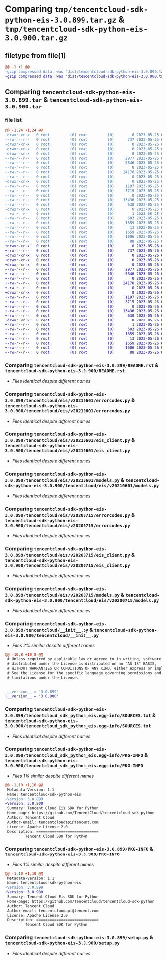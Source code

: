 # Comparing `tmp/tencentcloud-sdk-python-eis-3.0.899.tar.gz` & `tmp/tencentcloud-sdk-python-eis-3.0.900.tar.gz`

## filetype from file(1)

```diff
@@ -1 +1 @@
-gzip compressed data, was "dist/tencentcloud-sdk-python-eis-3.0.899.tar", last modified: Thu May 25 00:26:20 2023, max compression
+gzip compressed data, was "dist/tencentcloud-sdk-python-eis-3.0.900.tar", last modified: Fri May 26 02:18:17 2023, max compression
```

## Comparing `tencentcloud-sdk-python-eis-3.0.899.tar` & `tencentcloud-sdk-python-eis-3.0.900.tar`

### file list

```diff
@@ -1,24 +1,24 @@
-drwxr-xr-x   0 root         (0) root         (0)        0 2023-05-25 00:26:20.000000 tencentcloud-sdk-python-eis-3.0.899/
--rw-r--r--   0 root         (0) root         (0)      737 2023-05-25 00:26:20.000000 tencentcloud-sdk-python-eis-3.0.899/README.rst
-drwxr-xr-x   0 root         (0) root         (0)        0 2023-05-25 00:26:20.000000 tencentcloud-sdk-python-eis-3.0.899/tencentcloud/
-drwxr-xr-x   0 root         (0) root         (0)        0 2023-05-25 00:26:20.000000 tencentcloud-sdk-python-eis-3.0.899/tencentcloud/eis/
-drwxr-xr-x   0 root         (0) root         (0)        0 2023-05-25 00:26:20.000000 tencentcloud-sdk-python-eis-3.0.899/tencentcloud/eis/v20210601/
--rw-r--r--   0 root         (0) root         (0)     2977 2023-05-25 00:26:20.000000 tencentcloud-sdk-python-eis-3.0.899/tencentcloud/eis/v20210601/errorcodes.py
--rw-r--r--   0 root         (0) root         (0)     5846 2023-05-25 00:26:20.000000 tencentcloud-sdk-python-eis-3.0.899/tencentcloud/eis/v20210601/eis_client.py
--rw-r--r--   0 root         (0) root         (0)        0 2023-05-25 00:26:20.000000 tencentcloud-sdk-python-eis-3.0.899/tencentcloud/eis/v20210601/__init__.py
--rw-r--r--   0 root         (0) root         (0)    24178 2023-05-25 00:26:20.000000 tencentcloud-sdk-python-eis-3.0.899/tencentcloud/eis/v20210601/models.py
--rw-r--r--   0 root         (0) root         (0)        0 2023-05-25 00:26:20.000000 tencentcloud-sdk-python-eis-3.0.899/tencentcloud/eis/__init__.py
-drwxr-xr-x   0 root         (0) root         (0)        0 2023-05-25 00:26:20.000000 tencentcloud-sdk-python-eis-3.0.899/tencentcloud/eis/v20200715/
--rw-r--r--   0 root         (0) root         (0)     1197 2023-05-25 00:26:20.000000 tencentcloud-sdk-python-eis-3.0.899/tencentcloud/eis/v20200715/errorcodes.py
--rw-r--r--   0 root         (0) root         (0)     3715 2023-05-25 00:26:20.000000 tencentcloud-sdk-python-eis-3.0.899/tencentcloud/eis/v20200715/eis_client.py
--rw-r--r--   0 root         (0) root         (0)        0 2023-05-25 00:26:20.000000 tencentcloud-sdk-python-eis-3.0.899/tencentcloud/eis/v20200715/__init__.py
--rw-r--r--   0 root         (0) root         (0)    13436 2023-05-25 00:26:20.000000 tencentcloud-sdk-python-eis-3.0.899/tencentcloud/eis/v20200715/models.py
--rw-r--r--   0 root         (0) root         (0)      630 2023-05-25 00:26:20.000000 tencentcloud-sdk-python-eis-3.0.899/tencentcloud/__init__.py
-drwxr-xr-x   0 root         (0) root         (0)        0 2023-05-25 00:26:20.000000 tencentcloud-sdk-python-eis-3.0.899/tencentcloud_sdk_python_eis.egg-info/
--rw-r--r--   0 root         (0) root         (0)        1 2023-05-25 00:26:20.000000 tencentcloud-sdk-python-eis-3.0.899/tencentcloud_sdk_python_eis.egg-info/dependency_links.txt
--rw-r--r--   0 root         (0) root         (0)      603 2023-05-25 00:26:20.000000 tencentcloud-sdk-python-eis-3.0.899/tencentcloud_sdk_python_eis.egg-info/SOURCES.txt
--rw-r--r--   0 root         (0) root         (0)     1659 2023-05-25 00:26:20.000000 tencentcloud-sdk-python-eis-3.0.899/tencentcloud_sdk_python_eis.egg-info/PKG-INFO
--rw-r--r--   0 root         (0) root         (0)       13 2023-05-25 00:26:20.000000 tencentcloud-sdk-python-eis-3.0.899/tencentcloud_sdk_python_eis.egg-info/top_level.txt
--rw-r--r--   0 root         (0) root         (0)     1659 2023-05-25 00:26:20.000000 tencentcloud-sdk-python-eis-3.0.899/PKG-INFO
--rw-r--r--   0 root         (0) root         (0)     1006 2023-05-25 00:26:20.000000 tencentcloud-sdk-python-eis-3.0.899/setup.py
--rw-r--r--   0 root         (0) root         (0)       88 2023-05-25 00:26:20.000000 tencentcloud-sdk-python-eis-3.0.899/setup.cfg
+drwxr-xr-x   0 root         (0) root         (0)        0 2023-05-26 02:18:17.000000 tencentcloud-sdk-python-eis-3.0.900/
+-rw-r--r--   0 root         (0) root         (0)      737 2023-05-26 02:18:17.000000 tencentcloud-sdk-python-eis-3.0.900/README.rst
+drwxr-xr-x   0 root         (0) root         (0)        0 2023-05-26 02:18:17.000000 tencentcloud-sdk-python-eis-3.0.900/tencentcloud/
+drwxr-xr-x   0 root         (0) root         (0)        0 2023-05-26 02:18:17.000000 tencentcloud-sdk-python-eis-3.0.900/tencentcloud/eis/
+drwxr-xr-x   0 root         (0) root         (0)        0 2023-05-26 02:18:17.000000 tencentcloud-sdk-python-eis-3.0.900/tencentcloud/eis/v20210601/
+-rw-r--r--   0 root         (0) root         (0)     2977 2023-05-26 02:18:17.000000 tencentcloud-sdk-python-eis-3.0.900/tencentcloud/eis/v20210601/errorcodes.py
+-rw-r--r--   0 root         (0) root         (0)     5846 2023-05-26 02:18:17.000000 tencentcloud-sdk-python-eis-3.0.900/tencentcloud/eis/v20210601/eis_client.py
+-rw-r--r--   0 root         (0) root         (0)        0 2023-05-26 02:18:17.000000 tencentcloud-sdk-python-eis-3.0.900/tencentcloud/eis/v20210601/__init__.py
+-rw-r--r--   0 root         (0) root         (0)    24178 2023-05-26 02:18:17.000000 tencentcloud-sdk-python-eis-3.0.900/tencentcloud/eis/v20210601/models.py
+-rw-r--r--   0 root         (0) root         (0)        0 2023-05-26 02:18:17.000000 tencentcloud-sdk-python-eis-3.0.900/tencentcloud/eis/__init__.py
+drwxr-xr-x   0 root         (0) root         (0)        0 2023-05-26 02:18:17.000000 tencentcloud-sdk-python-eis-3.0.900/tencentcloud/eis/v20200715/
+-rw-r--r--   0 root         (0) root         (0)     1197 2023-05-26 02:18:17.000000 tencentcloud-sdk-python-eis-3.0.900/tencentcloud/eis/v20200715/errorcodes.py
+-rw-r--r--   0 root         (0) root         (0)     3715 2023-05-26 02:18:17.000000 tencentcloud-sdk-python-eis-3.0.900/tencentcloud/eis/v20200715/eis_client.py
+-rw-r--r--   0 root         (0) root         (0)        0 2023-05-26 02:18:17.000000 tencentcloud-sdk-python-eis-3.0.900/tencentcloud/eis/v20200715/__init__.py
+-rw-r--r--   0 root         (0) root         (0)    13436 2023-05-26 02:18:17.000000 tencentcloud-sdk-python-eis-3.0.900/tencentcloud/eis/v20200715/models.py
+-rw-r--r--   0 root         (0) root         (0)      630 2023-05-26 02:18:17.000000 tencentcloud-sdk-python-eis-3.0.900/tencentcloud/__init__.py
+drwxr-xr-x   0 root         (0) root         (0)        0 2023-05-26 02:18:17.000000 tencentcloud-sdk-python-eis-3.0.900/tencentcloud_sdk_python_eis.egg-info/
+-rw-r--r--   0 root         (0) root         (0)        1 2023-05-26 02:18:17.000000 tencentcloud-sdk-python-eis-3.0.900/tencentcloud_sdk_python_eis.egg-info/dependency_links.txt
+-rw-r--r--   0 root         (0) root         (0)      603 2023-05-26 02:18:17.000000 tencentcloud-sdk-python-eis-3.0.900/tencentcloud_sdk_python_eis.egg-info/SOURCES.txt
+-rw-r--r--   0 root         (0) root         (0)     1659 2023-05-26 02:18:17.000000 tencentcloud-sdk-python-eis-3.0.900/tencentcloud_sdk_python_eis.egg-info/PKG-INFO
+-rw-r--r--   0 root         (0) root         (0)       13 2023-05-26 02:18:17.000000 tencentcloud-sdk-python-eis-3.0.900/tencentcloud_sdk_python_eis.egg-info/top_level.txt
+-rw-r--r--   0 root         (0) root         (0)     1659 2023-05-26 02:18:17.000000 tencentcloud-sdk-python-eis-3.0.900/PKG-INFO
+-rw-r--r--   0 root         (0) root         (0)     1006 2023-05-26 02:18:17.000000 tencentcloud-sdk-python-eis-3.0.900/setup.py
+-rw-r--r--   0 root         (0) root         (0)       88 2023-05-26 02:18:17.000000 tencentcloud-sdk-python-eis-3.0.900/setup.cfg
```

### Comparing `tencentcloud-sdk-python-eis-3.0.899/README.rst` & `tencentcloud-sdk-python-eis-3.0.900/README.rst`

 * *Files identical despite different names*

### Comparing `tencentcloud-sdk-python-eis-3.0.899/tencentcloud/eis/v20210601/errorcodes.py` & `tencentcloud-sdk-python-eis-3.0.900/tencentcloud/eis/v20210601/errorcodes.py`

 * *Files identical despite different names*

### Comparing `tencentcloud-sdk-python-eis-3.0.899/tencentcloud/eis/v20210601/eis_client.py` & `tencentcloud-sdk-python-eis-3.0.900/tencentcloud/eis/v20210601/eis_client.py`

 * *Files identical despite different names*

### Comparing `tencentcloud-sdk-python-eis-3.0.899/tencentcloud/eis/v20210601/models.py` & `tencentcloud-sdk-python-eis-3.0.900/tencentcloud/eis/v20210601/models.py`

 * *Files identical despite different names*

### Comparing `tencentcloud-sdk-python-eis-3.0.899/tencentcloud/eis/v20200715/errorcodes.py` & `tencentcloud-sdk-python-eis-3.0.900/tencentcloud/eis/v20200715/errorcodes.py`

 * *Files identical despite different names*

### Comparing `tencentcloud-sdk-python-eis-3.0.899/tencentcloud/eis/v20200715/eis_client.py` & `tencentcloud-sdk-python-eis-3.0.900/tencentcloud/eis/v20200715/eis_client.py`

 * *Files identical despite different names*

### Comparing `tencentcloud-sdk-python-eis-3.0.899/tencentcloud/eis/v20200715/models.py` & `tencentcloud-sdk-python-eis-3.0.900/tencentcloud/eis/v20200715/models.py`

 * *Files identical despite different names*

### Comparing `tencentcloud-sdk-python-eis-3.0.899/tencentcloud/__init__.py` & `tencentcloud-sdk-python-eis-3.0.900/tencentcloud/__init__.py`

 * *Files 2% similar despite different names*

```diff
@@ -10,8 +10,8 @@
 # Unless required by applicable law or agreed to in writing, software
 # distributed under the License is distributed on an "AS IS" BASIS,
 # WITHOUT WARRANTIES OR CONDITIONS OF ANY KIND, either express or implied.
 # See the License for the specific language governing permissions and
 # limitations under the License.
 
 
-__version__ = '3.0.899'
+__version__ = '3.0.900'
```

### Comparing `tencentcloud-sdk-python-eis-3.0.899/tencentcloud_sdk_python_eis.egg-info/SOURCES.txt` & `tencentcloud-sdk-python-eis-3.0.900/tencentcloud_sdk_python_eis.egg-info/SOURCES.txt`

 * *Files identical despite different names*

### Comparing `tencentcloud-sdk-python-eis-3.0.899/tencentcloud_sdk_python_eis.egg-info/PKG-INFO` & `tencentcloud-sdk-python-eis-3.0.900/tencentcloud_sdk_python_eis.egg-info/PKG-INFO`

 * *Files 1% similar despite different names*

```diff
@@ -1,10 +1,10 @@
 Metadata-Version: 1.1
 Name: tencentcloud-sdk-python-eis
-Version: 3.0.899
+Version: 3.0.900
 Summary: Tencent Cloud Eis SDK for Python
 Home-page: https://github.com/TencentCloud/tencentcloud-sdk-python
 Author: Tencent Cloud
 Author-email: tencentcloudapi@tencent.com
 License: Apache License 2.0
 Description: ============================
         Tencent Cloud SDK for Python
```

### Comparing `tencentcloud-sdk-python-eis-3.0.899/PKG-INFO` & `tencentcloud-sdk-python-eis-3.0.900/PKG-INFO`

 * *Files 1% similar despite different names*

```diff
@@ -1,10 +1,10 @@
 Metadata-Version: 1.1
 Name: tencentcloud-sdk-python-eis
-Version: 3.0.899
+Version: 3.0.900
 Summary: Tencent Cloud Eis SDK for Python
 Home-page: https://github.com/TencentCloud/tencentcloud-sdk-python
 Author: Tencent Cloud
 Author-email: tencentcloudapi@tencent.com
 License: Apache License 2.0
 Description: ============================
         Tencent Cloud SDK for Python
```

### Comparing `tencentcloud-sdk-python-eis-3.0.899/setup.py` & `tencentcloud-sdk-python-eis-3.0.900/setup.py`

 * *Files identical despite different names*

